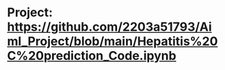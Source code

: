 # Project: https://github.com/2203a51793/Aiml_Project/blob/main/Hepatitis%20C%20prediction_Code.ipynb
